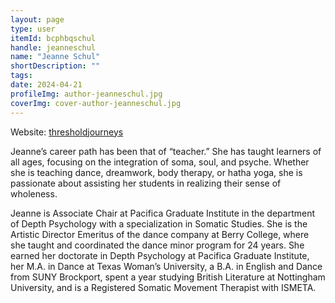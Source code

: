 ```yaml
---
layout: page
type: user
itemId: bcphbqschul
handle: jeanneschul
name: "Jeanne Schul"
shortDescription: ""
tags:
date: 2024-04-21
profileImg: author-jeanneschul.jpg
coverImg: cover-author-jeanneschul.jpg
---
```


Website: [thresholdjourneys](https://thresholdjourneys.squarespace.com)

Jeanne’s career path has been that of “teacher.” She has taught learners of all ages, focusing on the integration of soma, soul, and psyche. Whether she is teaching dance, dreamwork, body therapy, or hatha yoga, she is passionate about assisting her students in realizing their sense of wholeness.

Jeanne is Associate Chair at Pacifica Graduate Institute in the department of Depth Psychology with a specialization in Somatic Studies. She is the Artistic Director Emeritus of the dance company at Berry College, where she taught and coordinated the dance minor program for 24 years. She earned her doctorate in Depth Psychology at Pacifica Graduate Institute, her M.A. in Dance at Texas Woman’s University, a B.A. in English and Dance from SUNY Brockport, spent a year studying British Literature at Nottingham University, and is a Registered Somatic Movement Therapist with ISMETA.
